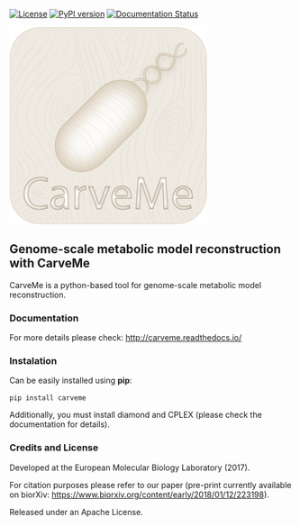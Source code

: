 [![License](https://img.shields.io/badge/License-Apache%202.0-blue.svg)](https://opensource.org/licenses/Apache-2.0) [![PyPI version](https://badge.fury.io/py/carveme.svg)](https://badge.fury.io/py/carveme) [![Documentation Status](http://readthedocs.org/projects/carveme/badge/?version=latest)](http://carveme.readthedocs.io/en/latest/?badge=latest)

![CarveMe](logo.png)

## Genome-scale metabolic model reconstruction with CarveMe

CarveMe is a python-based tool for genome-scale metabolic model reconstruction.

### Documentation

For more details please check: http://carveme.readthedocs.io/
 
### Instalation

Can be easily installed using **pip**:
```
pip install carveme
```

Additionally, you must install diamond and CPLEX (please check the documentation for details). 

### Credits and License

Developed at the European Molecular Biology Laboratory (2017).

For citation purposes please refer to our paper
(pre-print currently available on biorXiv: https://www.biorxiv.org/content/early/2018/01/12/223198).

Released under an Apache License.
